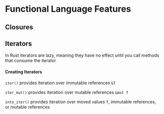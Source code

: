# Functional Language Features

## Closures


## Iterators

In Rust iterators are lazy, meaning they have no effect until you call
methods that consume the iterator

#### Creating Iterators

`iter()` provides iteration over immutable references `&T`

`iter_mut()` provides iteration over mutable references `&mut T`

`into_iter()` provides iteration over moved values `T`, immutable references,
or mutable references
